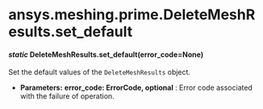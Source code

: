 # ansys.meshing.prime.DeleteMeshResults.set_default



#### *static* DeleteMeshResults.set_default(error_code=None)

Set the default values of the `DeleteMeshResults` object.

* **Parameters:**
  **error_code: ErrorCode, optional**
  : Error code associated with the failure of operation.

<!-- !! processed by numpydoc !! -->
